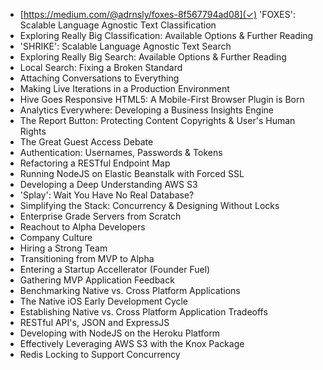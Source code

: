 + [https://medium.com/@adrnsly/foxes-8f567794ad08](✓) 'FOXES': Scalable Language Agnostic Text Classification
+ Exploring Really Big Classification: Available Options & Further Reading
+ 'SHRIKE': Scalable Language Agnostic Text Search
+ Exploring Really Big Search: Available Options & Further Reading
+ Local Search: Fixing a Broken Standard
+ Attaching Conversations to Everything
+ Making Live Iterations in a Production Environment
+ Hive Goes Responsive HTML5: A Mobile-First Browser Plugin is Born
+ Analytics Everywhere: Developing a Business Insights Engine
+ The Report Button: Protecting Content Copyrights & User's Human Rights 
+ The Great Guest Access Debate
+ Authentication: Usernames, Passwords & Tokens
+ Refactoring a RESTful Endpoint Map
+ Running NodeJS on Elastic Beanstalk with Forced SSL
+ Developing a Deep Understanding AWS S3
+ 'Splay': Wait You Have No Real Database?
+ Simplifying the Stack: Concurrency & Designing Without Locks
+ Enterprise Grade Servers from Scratch
+ Reachout to Alpha Developers
+ Company Culture
+ Hiring a Strong Team
+ Transitioning from MVP to Alpha
+ Entering a Startup Accellerator (Founder Fuel)
+ Gathering MVP Application Feedback
+ Benchmarking Native vs. Cross Platform Applications
+ The Native iOS Early Development Cycle
+ Establishing Native vs. Cross Platform Application Tradeoffs
+ RESTful API's, JSON and ExpressJS
+ Developing with NodeJS on the Heroku Platform
+ Effectively Leveraging AWS S3 with the Knox Package
+ Redis Locking to Support Concurrency
